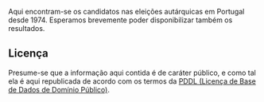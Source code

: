 Aqui encontram-se os candidatos nas eleições autárquicas em Portugal desde 1974.
Esperamos brevemente poder disponibilizar também os resultados.


Licença
-------

Presume-se que a informação aqui contida é de caráter público, e como tal ela é
aqui republicada de acordo com os termos da [PDDL (Licença de Base de Dados de
Domínio Público)](http://opendatacommons.org/licenses/pddl/).

